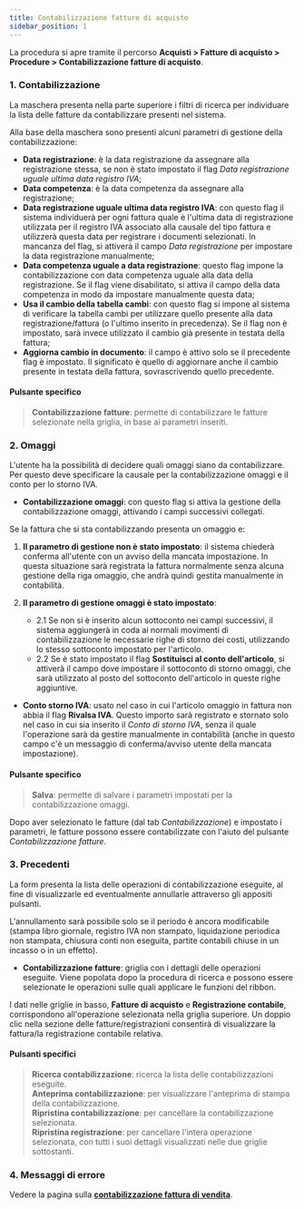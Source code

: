 ```yaml
---
title: Contabilizzazione fatture di acquisto
sidebar_position: 1
---
```


La procedura si apre tramite il percorso **Acquisti > Fatture di acquisto > Procedure > Contabilizzazione fatture di acquisto**.

### 1. Contabilizzazione

La maschera presenta nella parte superiore i filtri di ricerca per individuare la lista delle fatture da contabilizzare presenti nel sistema.

Alla base della maschera sono presenti alcuni parametri di gestione della contabilizzazione:

- **Data registrazione**: è la data registrazione da assegnare alla registrazione stessa, se non è stato impostato il flag *Data registrazione uguale ultima data registro IVA*;
- **Data competenza**: è la data competenza da assegnare alla registrazione;
- **Data registrazione uguale ultima data registro IVA**: con questo flag il sistema individuerà per ogni fattura quale è l'ultima data di registrazione utilizzata per il registro IVA associato alla causale del tipo fattura e utilizzerà questa data per registrare i documenti selezionati. In mancanza del flag, si attiverà il campo *Data registrazione* per impostare la data registrazione manualmente;
- **Data competenza uguale a data registrazione**: questo flag impone la contabilizzazione con data competenza uguale alla data della registrazione. Se il flag viene disabilitato, si attiva il campo della data competenza in modo da impostare manualmente questa data;
- **Usa il cambio della tabella cambi**: con questo flag si impone al sistema di verificare la tabella cambi per utilizzare quello presente alla data registrazione/fattura (o l'ultimo inserito in precedenza). Se il flag non è impostato, sarà invece utilizzato il cambio già presente in testata della fattura;
- **Aggiorna cambio in documento**: il campo è attivo solo se il precedente flag è impostato. Il significato è quello di aggiornare anche il cambio presente in testata della fattura, sovrascrivendo quello precedente.

#### Pulsante specifico

> **Contabilizzazione fatture**: permette di contabilizzare le fatture selezionate nella griglia, in base ai parametri inseriti.

### 2. Omaggi

L'utente ha la possibilità di decidere quali omaggi siano da contabilizzare. Per questo deve specificare la causale per la contabilizzazione omaggi e il conto per lo storno IVA.

- **Contabilizzazione omaggi**: con questo flag si attiva la gestione della contabilizzazione omaggi, attivando i campi successivi collegati.

Se la fattura che si sta contabilizzando presenta un omaggio e:

1. **Il parametro di gestione non è stato impostato**: il sistema chiederà conferma all'utente con un avviso della mancata impostazione. In questa situazione sarà registrata la fattura normalmente senza alcuna gestione della riga omaggio, che andrà quindi gestita manualmente in contabilità.
   
2. **Il parametro di gestione omaggi è stato impostato**:  
    - 2.1 Se non si è inserito alcun sottoconto nei campi successivi, il sistema aggiungerà in coda ai normali movimenti di contabilizzazione le necessarie righe di storno dei costi, utilizzando lo stesso sottoconto impostato per l'articolo.  
    - 2.2 Se è stato impostato il flag **Sostituisci al conto dell'articolo**, si attiverà il campo dove impostare il sottoconto di storno omaggi, che sarà utilizzato al posto del sottoconto dell'articolo in queste righe aggiuntive.

- **Conto storno IVA**: usato nel caso in cui l'articolo omaggio in fattura non abbia il flag **Rivalsa IVA**. Questo importo sarà registrato e stornato solo nel caso in cui sia inserito il *Conto di storno IVA*, senza il quale l'operazione sarà da gestire manualmente in contabilità (anche in questo campo c'è un messaggio di conferma/avviso utente della mancata impostazione).

#### Pulsante specifico

> **Salva**: permette di salvare i parametri impostati per la contabilizzazione omaggi.

Dopo aver selezionato le fatture (dal tab *Contabilizzazione*) e impostato i parametri, le fatture possono essere contabilizzate con l'aiuto del pulsante *Contabilizzazione fatture*.

### 3. Precedenti

La form presenta la lista delle operazioni di contabilizzazione eseguite, al fine di visualizzarle ed eventualmente annullarle attraverso gli appositi pulsanti.

L'annullamento sarà possibile solo se il periodo è ancora modificabile (stampa libro giornale, registro IVA non stampato, liquidazione periodica non stampata, chiusura conti non eseguita, partite contabili chiuse in un incasso o in un effetto).

- **Contabilizzazione fatture**: griglia con i dettagli delle operazioni eseguite. Viene popolata dopo la procedura di ricerca e possono essere selezionate le operazioni sulle quali applicare le funzioni del ribbon.
  
I dati nelle griglie in basso, **Fatture di acquisto** e **Registrazione contabile**, corrispondono all'operazione selezionata nella griglia superiore. Un doppio clic nella sezione delle fatture/registrazioni consentirà di visualizzare la fattura/la registrazione contabile relativa.

#### Pulsanti specifici

> **Ricerca contabilizzazione**: ricerca la lista delle contabilizzazioni eseguite.  
> **Anteprima contabilizzazione**: per visualizzare l'anteprima di stampa della contabilizzazione.  
> **Ripristina contabilizzazione**: per cancellare la contabilizzazione selezionata.  
> **Ripristina registrazione**: per cancellare l'intera operazione selezionata, con tutti i suoi dettagli visualizzati nelle due griglie sottostanti.

### 4. Messaggi di errore

Vedere la pagina sulla [**contabilizzazione fattura di vendita**](/docs/sales/sales-invoices/accounting/sales-invoices-accounting#messaggi-di-errore).
